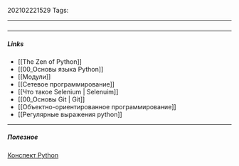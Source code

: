 202102221529
Tags:
___
###

___
##### Links
- [[The Zen of Python]]
- [[00_Основы языка Python]]
- [[Модули]]
- [[Сетевое программирование]]
- [[Что такое Selenium | Selenuim]]
- [[00_Основы Git | Git]]
- [[Объектно-ориентированное программирование]]
- [[Регулярные выражения python]]


---
##### Полезное
[Конспект Python](https://www.bestprog.net/ru/sitemap_ru/python-ru/)